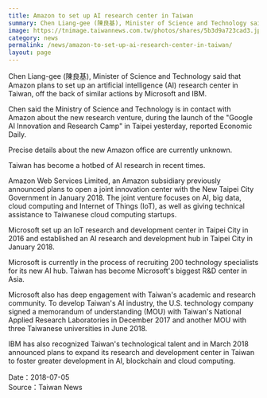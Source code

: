 ```yaml
---
title: Amazon to set up AI research center in Taiwan
summary: Chen Liang-gee (陳良基), Minister of Science and Technology said that Amazon plans to set up an artificial intelligence (AI) research center in Taiwan, off the back of similar actions by Microsoft and IBM.
image: https://tnimage.taiwannews.com.tw/photos/shares/5b3d9a723cad3.jpg
category: news
permalink: /news/amazon-to-set-up-ai-research-center-in-taiwan/
layout: page
---
```

Chen Liang-gee (陳良基), Minister of Science and Technology said that Amazon plans to set up an artificial intelligence (AI) research center in Taiwan, off the back of similar actions by Microsoft and IBM.

Chen said the Ministry of Science and Technology is in contact with Amazon about the new research venture, during the launch of the "Google AI Innovation and Research Camp" in Taipei yesterday, reported Economic Daily.

Precise details about the new Amazon office are currently unknown.

Taiwan has become a hotbed of AI research in recent times.

Amazon Web Services Limited, an Amazon subsidiary previously announced plans to open a joint innovation center with the New Taipei City Government in January 2018. The joint venture focuses on AI, big data, cloud computing and Internet of Things (IoT), as well as giving technical assistance to Taiwanese cloud computing startups.  

Microsoft set up an IoT research and development center in Taipei City in 2016 and established an AI research and development hub in Taipei City in January 2018.

Microsoft is currently in the process of recruiting 200 technology specialists for its new AI hub. Taiwan has become Microsoft's biggest R&D center in Asia.

Microsoft also has deep engagement with Taiwan's academic and research community. To develop Taiwan's AI industry, the U.S. technology company signed a memorandum of understanding (MOU) with Taiwan's National Applied Research Laboratories in December 2017 and another MOU with three Taiwanese universities in June 2018.

IBM has also recognized Taiwan's technological talent and in March 2018 announced plans to expand its research and development center in Taiwan to foster greater development in AI, blockchain and cloud computing.

Date：2018-07-05
<br/>
Source：Taiwan News
